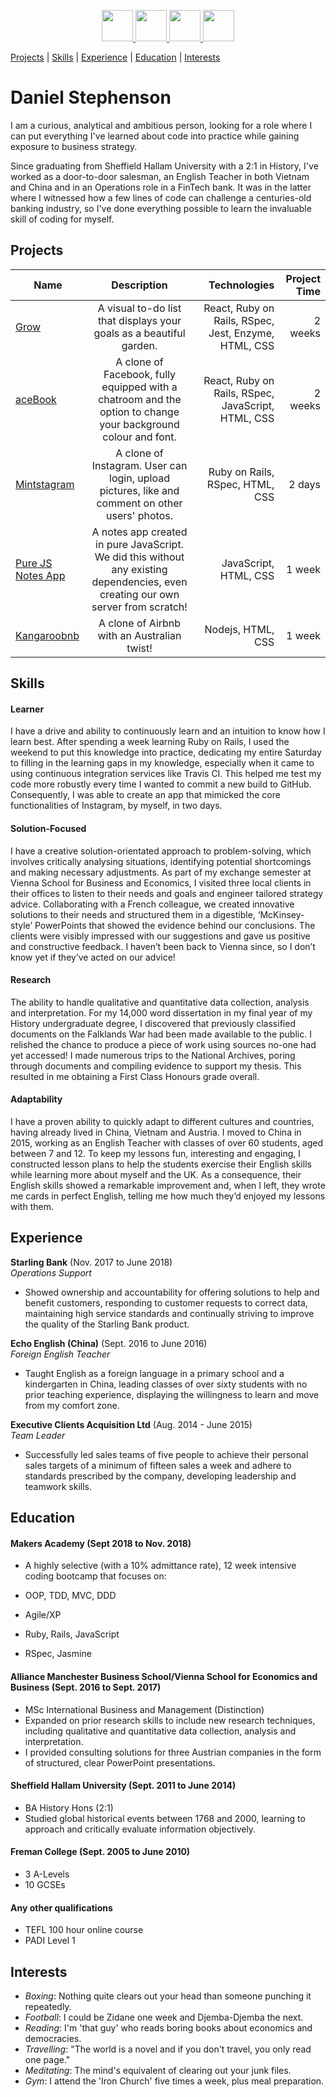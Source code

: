 
<p align="center">
  <a href="https://www.linkedin.com/in/daniel-stephenson-b18b5883">
    <img src="https://upload.wikimedia.org/wikipedia/commons/c/ca/LinkedIn_logo_initials.png" width="50" height="50">
  </a>
  <a href="https://medium.com/@danieljames_41575">
  <img src="https://png2.kisspng.com/20180328/woq/kisspng-medium-logo-publishing-blog-i-5abb6adccf05a3.689953461522232028848.png" width="50" height="50">
  </a>
  <a href="https://www.codewars.com/users/djstephenson7">
  <img src="http://www.softlab.ntua.gr/~nickie/images/logo/codewars.png" width="50" height="50">
  </a>
  <a href="https://github.com/djstephenson7">
  <img src="https://image.flaticon.com/icons/png/512/25/25231.png" width="50" height="50">
  </a>
</p>

[Projects](#projects)  |  [Skills](#skills)  |  [Experience](#experience)  |  [Education](#education)  |  [Interests](#interests)

# Daniel Stephenson

I am a curious, analytical and ambitious person, looking for a role where I can put everything I've learned about code into practice while gaining exposure to business strategy.

Since graduating from Sheffield Hallam University with a 2:1 in History, I've worked as a door-to-door salesman, an English Teacher in both Vietnam and China and in an Operations role in a FinTech bank. It was in the latter where I witnessed how a few lines of code can challenge a centuries-old banking industry, so I've done everything possible to learn the invaluable skill of coding for myself.


## <a name="projects"></a> Projects


| Name       | Description       | Technologies | Project Time |
| ------------- |:-------------:| -----:| ------:|
| [Grow](https://github.com/afaraone/final-project)     | A visual to-do list that displays your goals as a beautiful garden. | React, Ruby on Rails, RSpec, Jest, Enzyme, HTML, CSS | 2 weeks |
| [aceBook](https://github.com/Kharouk/fakeBook)      | A clone of Facebook, fully equipped with a chatroom and the option to change your background colour and font.    | React, Ruby on Rails, RSpec, JavaScript, HTML, CSS | 2 weeks |
| [Mintstagram](https://github.com/djstephenson7/instagram-challenge) | A clone of Instagram. User can login, upload pictures, like and comment on other users' photos.      |    Ruby on Rails, RSpec, HTML, CSS | 2 days |
| [Pure JS Notes App](https://github.com/afaraone/notes-app)      | A notes app created in pure JavaScript. We did this without any existing dependencies, even creating our own server from scratch!       |  JavaScript, HTML, CSS | 1 week |
| [Kangaroobnb](https://github.com/NadiaAiraf/Kangaroo_MakersAirBnb) | A clone of Airbnb with an Australian twist!      |  Nodejs, HTML, CSS | 1 week |

## <a name="skills"></a>Skills

#### Learner
I have a drive and ability to continuously learn and an intuition to know how I learn best. After spending a week learning Ruby on Rails, I used the weekend to put this knowledge into practice, dedicating my entire Saturday to filling in the learning gaps in my knowledge, especially when it came to using continuous integration services like Travis CI. This helped me test my code more robustly every time I wanted to commit a new build to GitHub. Consequently, I was able to create an app that mimicked the core functionalities of Instagram, by myself, in two days.

#### Solution-Focused
I have a creative solution-orientated approach to problem-solving, which involves critically analysing situations, identifying potential shortcomings and making necessary adjustments. As part of my exchange semester at Vienna School for Business and Economics, I visited three local clients in their offices to listen to their needs and goals and engineer tailored strategy advice. Collaborating with a French colleague, we created innovative solutions to their needs and structured them in a digestible, ‘McKinsey-style’ PowerPoints that showed the evidence behind our conclusions. The clients were visibly impressed with our suggestions and gave us positive and constructive feedback. I haven’t been back to Vienna since, so I don’t know yet if they’ve acted on our advice!

#### Research
The ability to handle qualitative and quantitative data collection, analysis and interpretation. For my 14,000 word dissertation in my final year of my History undergraduate degree, I discovered that previously classified documents on the Falklands War had been made available to the public. I relished the chance to produce a piece of work using sources no-one had yet accessed! I made numerous trips to the National Archives, poring through documents and compiling evidence to support my thesis. This resulted in me obtaining a First Class Honours grade overall.

#### Adaptability
I have a proven ability to quickly adapt to different cultures and countries, having already lived in China, Vietnam and Austria. I moved to China in 2015, working as an English Teacher with classes of over 60 students, aged between 7 and 12. To keep my lessons fun, interesting and engaging, I constructed lesson plans to help the students exercise their English skills while learning more about myself and the UK. As a consequence, their English skills showed a remarkable improvement and, when I left, they wrote me cards in perfect English, telling me how much they’d enjoyed my lessons with them.

## <a name="experience"></a>Experience

**Starling Bank** (Nov. 2017 to June 2018)    
*Operations Support*
- Showed ownership and accountability for offering solutions to help and benefit customers, responding to customer requests to correct data, maintaining high service standards and continually striving to improve the quality of the Starling Bank product.

**Echo English (China)** (Sept. 2016 to June 2016)   
*Foreign English Teacher*
- Taught English as a foreign language in a primary school and a kindergarten in China, leading classes of over sixty students with no prior teaching experience, displaying the willingness to learn and move from my comfort zone.

**Executive Clients Acquisition Ltd** (Aug. 2014 - June 2015)    
*Team Leader*
- Successfully led sales teams of five people to achieve their personal sales targets of a minimum of fifteen sales a week and adhere to standards prescribed by the company, developing leadership and teamwork skills.


## <a name="education"></a>Education

#### Makers Academy (Sept 2018 to Nov. 2018)

- A highly selective (with a 10% admittance rate), 12 week intensive coding bootcamp that focuses on:

- OOP, TDD, MVC, DDD
- Agile/XP
- Ruby, Rails, JavaScript
- RSpec, Jasmine


#### Alliance Manchester Business School/Vienna School for Economics and Business (Sept. 2016 to Sept. 2017)

- MSc International Business and Management (Distinction)
- Expanded on prior research skills to include new research techniques, including qualitative and quantitative data collection, analysis and interpretation.
- I provided consulting solutions for three Austrian companies in the form of structured, clear PowerPoint presentations.

#### Sheffield Hallam University (Sept. 2011 to June 2014)
- BA History Hons (2:1)
- Studied global historical events between 1768 and 2000, learning to approach and critically evaluate information objectively.

#### Freman College (Sept. 2005 to June 2010)
- 3 A-Levels
- 10 GCSEs

#### Any other qualifications
- TEFL 100 hour online course
- PADI Level 1

## <a name="interests">Interests

- *Boxing*: Nothing quite clears out your head than someone punching it repeatedly.
- *Football*: I could be Zidane one week and Djemba-Djemba the next.
- *Reading*: I'm 'that guy' who reads boring books about economics and democracies.
- *Travelling*: "The world is a novel and if you don't travel, you only read one page."
- *Meditating*: The mind's equivalent of clearing out your junk files.
- *Gym*: I attend the 'Iron Church' five times a week, plus meal preparation.
